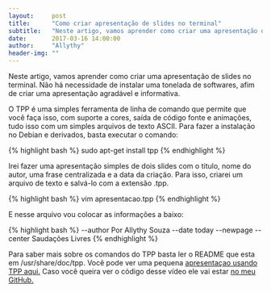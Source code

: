 ```yaml
---
layout:     post
title:      "Como criar apresentação de slides no terminal"
subtitle:   "Neste artigo, vamos aprender como criar uma apresentação de slides no terminal"
date:       2017-03-16 14:00:00
author:     "Allythy"
header-img: ""
---
```

Neste artigo, vamos aprender como criar uma apresentação de slides no terminal.
Não há necessidade de instalar uma tonelada de softwares, afim de criar uma apresentação agradável e informativa.

O TPP é uma simples ferramenta de linha de comando que permite que você faça isso,
com suporte a cores, saída de código fonte e animações, tudo isso com um simples arquivos de texto ASCII.
Para fazer a instalação no Debian e derivados, basta executar o comando:

{% highlight bash %}
sudo apt-get install tpp
{% endhighlight %}

Irei fazer uma apresentação simples de dois slides com o titulo, nome do autor, uma frase centralizada e a data da criação. Para isso, criarei um arquivo de texto e salvá-lo com a extensão .tpp.

{% highlight bash %}
vim apresentacao.tpp
{% endhighlight %}

E nesse arquivo vou colocar as informações a baixo:

{% highlight bash %}
--author Por Allythy Souza
--date today
--newpage
--center Saudações Livres
{% endhighlight %}

Para saber mais sobre os comandos do TPP basta ler o README que esta em  /usr/share/doc/tpp. Você pode ver uma pequena [apresentaçao usando TPP aqui.](https://youtu.be/fcC2aKCDGAs) Caso você queira ver o código desse vídeo ele vai estar [no meu GitHub.](https://github.com/allythy/Apresentacao-de-Slides-no-Terminal)
